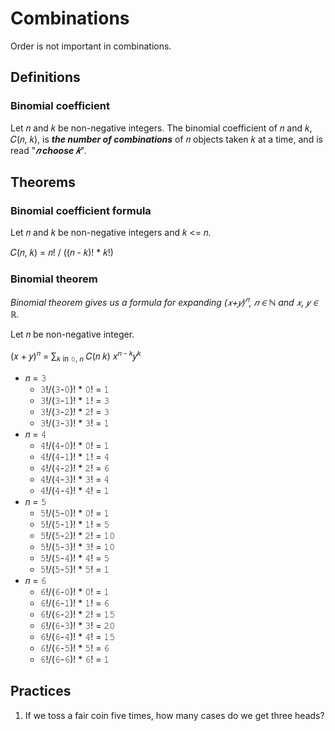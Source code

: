 # Combinations

Order is not important in combinations.

## Definitions

### Binomial coefficient

Let &#x1D45B; and &#x1D458; be non-negative integers. The binomial coefficient of &#x1D45B; and &#x1D458;, &#x1D436;(&#x1D45B;, &#x1D458;), is ***the number of combinations*** of &#x1D45B; objects taken &#x1D458; at a time, and is read "***&#x1D45B; choose &#x1D458;***".

## Theorems

### Binomial coefficient formula

Let &#x1D45B; and &#x1D458; be non-negative integers and &#x1D458; <= &#x1D45B;.

&#x1D436;(&#x1D45B;, &#x1D458;) = &#x1D45B;! / ((&#x1D45B; - &#x1D458;)! * &#x1D458;!)

### Binomial theorem

*Binomial theorem gives us a formula for expanding (&#x1D465;+&#x1D466;)<sup>&#x1D45B;</sup>, &#x1D45B; &#x2208; &#x2115; and &#x1D465;, &#x1D466; &#x2208; &#x211D;.*

Let &#x1D45B; be non-negative integer.

(&#x1D465; + &#x1D466;)<sup>&#x1D45B;</sup> = &#x2211;<sub>&#x1D458; in &#x1D7F6;, &#x1D45B;</sub> &#x1D436;(&#x1D45B; &#x1D458;) &#x1D465;<sup>&#x1D45B; - &#x1D458;</sup>&#x1D466;<sup>&#x1D458;</sup>

- &#x1D45B; = &#x1D7F9;
  - &#x1D7F9;!/(&#x1D7F9;-&#x1D7F6;)! * &#x1D7F6;! = &#x1D7F7;
  - &#x1D7F9;!/(&#x1D7F9;-&#x1D7F7;)! * &#x1D7F7;! = &#x1D7F9;
  - &#x1D7F9;!/(&#x1D7F9;-&#x1D7F8;)! * &#x1D7F8;! = &#x1D7F9;
  - &#x1D7F9;!/(&#x1D7F9;-&#x1D7F9;)! * &#x1D7F9;! = &#x1D7F7;
- &#x1D45B; = &#x1D7FA;
  - &#x1D7FA;!/(&#x1D7FA;-&#x1D7F6;)! * &#x1D7F6;! = &#x1D7F7;
  - &#x1D7FA;!/(&#x1D7FA;-&#x1D7F7;)! * &#x1D7F7;! = &#x1D7FA;
  - &#x1D7FA;!/(&#x1D7FA;-&#x1D7F8;)! * &#x1D7F8;! = &#x1D7FC;
  - &#x1D7FA;!/(&#x1D7FA;-&#x1D7F9;)! * &#x1D7F9;! = &#x1D7FA;
  - &#x1D7FA;!/(&#x1D7FA;-&#x1D7FA;)! * &#x1D7FA;! = &#x1D7F7;
- &#x1D45B; = &#x1D7FB;
  - &#x1D7FB;!/(&#x1D7FB;-&#x1D7F6;)! * &#x1D7F6;! = &#x1D7F7;
  - &#x1D7FB;!/(&#x1D7FB;-&#x1D7F7;)! * &#x1D7F7;! = &#x1D7FB;
  - &#x1D7FB;!/(&#x1D7FB;-&#x1D7F8;)! * &#x1D7F8;! = &#x1D7F7;&#x1D7F6;
  - &#x1D7FB;!/(&#x1D7FB;-&#x1D7F9;)! * &#x1D7F9;! = &#x1D7F7;&#x1D7F6;
  - &#x1D7FB;!/(&#x1D7FB;-&#x1D7FA;)! * &#x1D7FA;! = &#x1D7FB;
  - &#x1D7FB;!/(&#x1D7FB;-&#x1D7FB;)! * &#x1D7FB;! = &#x1D7F7;
- &#x1D45B; = &#x1D7FC;
  - &#x1D7FC;!/(&#x1D7FC;-&#x1D7F6;)! * &#x1D7F6;! = &#x1D7F7;
  - &#x1D7FC;!/(&#x1D7FC;-&#x1D7F7;)! * &#x1D7F7;! = &#x1D7FC;
  - &#x1D7FC;!/(&#x1D7FC;-&#x1D7F8;)! * &#x1D7F8;! = &#x1D7F7;&#x1D7FB;
  - &#x1D7FC;!/(&#x1D7FC;-&#x1D7F9;)! * &#x1D7F9;! = &#x1D7F8;&#x1D7F6;
  - &#x1D7FC;!/(&#x1D7FC;-&#x1D7FA;)! * &#x1D7FA;! = &#x1D7F7;&#x1D7FB;
  - &#x1D7FC;!/(&#x1D7FC;-&#x1D7FB;)! * &#x1D7FB;! = &#x1D7FC;
  - &#x1D7FC;!/(&#x1D7FC;-&#x1D7FC;)! * &#x1D7FC;! = &#x1D7F7;

## Practices

1. If we toss a fair coin five times, how many cases do we get three heads?
